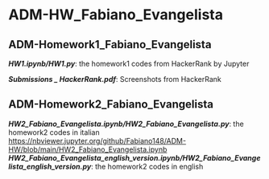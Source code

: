 # ADM-HW_Fabiano_Evangelista

## ADM-Homework1_Fabiano_Evangelista

***HW1.ipynb/HW1.py***: the homework1 codes from HackerRank by Jupyter

***Submissions _ HackerRank.pdf***: Screenshots from HackerRank

## ADM-Homework2_Fabiano_Evangelista
***HW2_Fabiano_Evangelista.ipynb/HW2_Fabiano_Evangelista.py***: the homework2 codes in italian
https://nbviewer.jupyter.org/github/Fabiano148/ADM-HW/blob/main/HW2_Fabiano_Evangelista.ipynb
***HW2_Fabiano_Evangelista_english_version.ipynb/HW2_Fabiano_Evangelista_english_version.py***: the homework2 codes in english
